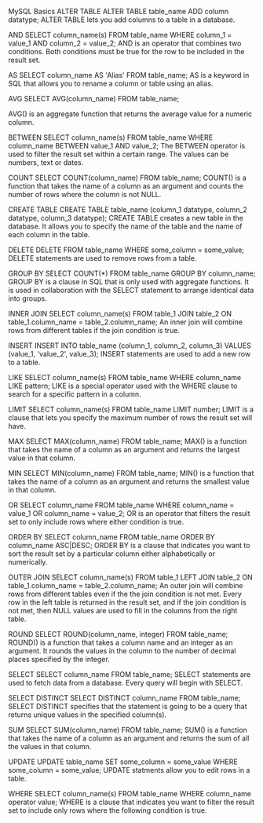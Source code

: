 MySQL Basics
ALTER TABLE
ALTER TABLE table_name ADD column datatype;
ALTER TABLE lets you add columns to a table in a database.

AND
SELECT column_name(s)
FROM table_name
WHERE column_1 = value_1
AND column_2 = value_2;
AND is an operator that combines two conditions. Both conditions must be true for the row to be included in the result set.

AS
SELECT column_name AS 'Alias'
FROM table_name;
AS is a keyword in SQL that allows you to rename a column or table using an alias.

AVG
SELECT AVG(column_name)
FROM table_name;

AVG() is an aggregate function that returns the average value for a numeric column.

BETWEEN
SELECT column_name(s)
FROM table_name
WHERE column_name BETWEEN value_1 AND value_2;
The BETWEEN operator is used to filter the result set within a certain range. The values can be numbers, text or dates.

COUNT
SELECT COUNT(column_name)
FROM table_name;
COUNT() is a function that takes the name of a column as an argument and counts the number of rows where the column is not NULL.

CREATE TABLE
CREATE TABLE table_name (column_1 datatype, column_2 datatype, column_3 datatype);
CREATE TABLE creates a new table in the database. It allows you to specify the name of the table and the name of each column in the table.

DELETE
DELETE FROM table_name WHERE some_column = some_value;
DELETE statements are used to remove rows from a table.

GROUP BY
SELECT COUNT(*)
FROM table_name
GROUP BY column_name;
GROUP BY is a clause in SQL that is only used with aggregate functions. It is used in collaboration with the SELECT statement to arrange identical data into groups.

INNER JOIN
SELECT column_name(s) FROM table_1
JOIN table_2
ON table_1.column_name = table_2.column_name;
An inner join will combine rows from different tables if the join condition is true.

INSERT
INSERT INTO table_name (column_1, column_2, column_3) VALUES (value_1, 'value_2', value_3);
INSERT statements are used to add a new row to a table.

LIKE
SELECT column_name(s)
FROM table_name
WHERE column_name LIKE pattern;
LIKE is a special operator used with the WHERE clause to search for a specific pattern in a column.

LIMIT
SELECT column_name(s)
FROM table_name
LIMIT number;
LIMIT is a clause that lets you specify the maximum number of rows the result set will have.

MAX
SELECT MAX(column_name)
FROM table_name;
MAX() is a function that takes the name of a column as an argument and returns the largest value in that column.

MIN
SELECT MIN(column_name)
FROM table_name;
MIN() is a function that takes the name of a column as an argument and returns the smallest value in that column.

OR
SELECT column_name
FROM table_name
WHERE column_name = value_1
OR column_name = value_2;
OR is an operator that filters the result set to only include rows where either condition is true.

ORDER BY
SELECT column_name
FROM table_name
ORDER BY column_name ASC|DESC;
ORDER BY is a clause that indicates you want to sort the result set by a particular column either alphabetically or numerically.

OUTER JOIN
SELECT column_name(s) FROM table_1
LEFT JOIN table_2
ON table_1.column_name = table_2.column_name;
An outer join will combine rows from different tables even if the the join condition is not met. Every row in the left table is returned in the result set, and if the join condition is not met, then NULL values are used to fill in the columns from the right table.

ROUND
SELECT ROUND(column_name, integer)
FROM table_name;
ROUND() is a function that takes a column name and an integer as an argument. It rounds the values in the column to the number of decimal places specified by the integer.

SELECT
SELECT column_name FROM table_name;
SELECT statements are used to fetch data from a database. Every query will begin with SELECT.

SELECT DISTINCT
SELECT DISTINCT column_name FROM table_name;
SELECT DISTINCT specifies that the statement is going to be a query that returns unique values in the specified column(s).

SUM
SELECT SUM(column_name)
FROM table_name;
SUM() is a function that takes the name of a column as an argument and returns the sum of all the values in that column.

UPDATE
UPDATE table_name
SET some_column = some_value
WHERE some_column = some_value;
UPDATE statments allow you to edit rows in a table.

WHERE
SELECT column_name(s)
FROM table_name
WHERE column_name operator value;
WHERE is a clause that indicates you want to filter the result set to include only rows where the following condition is true.
